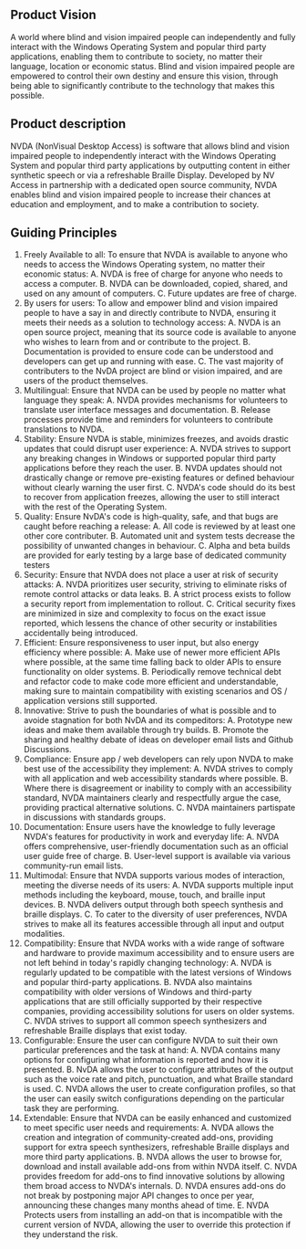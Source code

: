 ## Product Vision
A world where blind and vision impaired people can independently and fully interact with the Windows Operating System and popular third party applications, enabling them to contribute to society, no matter their language, location or economic status.
Blind and vision impaired people are empowered to control their own destiny and ensure this vision, through being able to significantly contribute to the technology that makes this possible.

## Product description
NVDA (NonVisual Desktop Access) is software that allows blind and vision impaired people to independently interact with the Windows Operating System and popular third party applications by outputting content in either synthetic speech or via a refreshable Braille Display.
Developed by NV Access in partnership with a dedicated open source community, NVDA enables blind and vision impaired people to increase their chances at education and employment, and to make a contribution to society.

## Guiding Principles
1. Freely Available to all: To ensure that NVDA is available to anyone who needs to access the Windows Operating system, no matter their economic status:
  A. NVDA is free of charge for anyone who needs to access a computer.
  B. NVDA can be downloaded, copied, shared, and used on any amount of computers.
  C. Future updates are free of charge.
2. By users for users: To allow and empower blind and vision impaired people to have a say in and directly contribute to NVDA, ensuring it meets their needs as a solution to technology access:
  A. NVDA is an open source project, meaning that its source code is available to anyone who wishes to learn from and or contribute to the project.
  B. Documentation is provided to ensure code can be understood and developers can get up and running with ease.
  C. The vast majority of contributers to the NvDA project are blind or vision impaired, and are users of the product themselves.
3. Multilingual: Ensure that NVDA can be used by people no matter what language they speak:
  A. NVDA provides mechanisms for volunteers to translate user interface messages and documentation.
  B. Release processes provide time and reminders for volunteers to contribute translations to NVDA. 
4. Stability: Ensure NVDA is stable, minimizes freezes, and avoids drastic updates that could disrupt user experience:
  A. NVDA strives to support any breaking changes in Windows or supported popular third party applications before they reach the user.
  B. NVDA updates should not drastically change or remove pre-existing features or defined behaviour without clearly warning the user first. 
  C. NVDA's code should do its best to recover from application freezes, allowing the user to still interact with the rest of the Operating System.
5. Quality: Ensure NvDA's code is high-quality, safe, and that bugs are caught before reaching a release:
  A. All code is reviewed by at least one other core contributer.
  B. Automated unit and system tests decrease the possibility of unwanted changes in behaviour.
  C. Alpha and beta builds are provided for early testing by a large base of dedicated community testers
6. Security: Ensure that NVDA does not place a user at risk of security attacks:
  A. NVDA prioritizes user security, striving to eliminate risks of remote control attacks or data leaks.
  B. A strict process exists to follow a security report from implementation to rollout.
  C. Critical security fixes are minimized in size and complexity to focus on the exact issue reported, which lessens the chance of other security or instabilities accidentally being introduced. 
7. Efficient: Ensure responsiveness to user input, but also energy efficiency where possible:
  A. Make use of newer more efficient APIs where possible, at the same time falling back to older APIs to ensure functionality on older systems. 
  B. Periodically remove technical debt and refactor code to make code more efficient and understandable, making sure to maintain compatibility with existing scenarios and OS / application versions still supported.
8. Innovative: Strive to push the boundaries of what is possible and to avoide stagnation for both NvDA and its compeditors:
  A. Prototype new ideas and make them available through try builds.
  B. Promote the sharing and healthy debate of ideas on developer email lists and Github Discussions.
9. Compliance: Ensure app / web developers can rely upon NVDA to make best use of the accessibility they implement:
  A. NVDA strives to comply with all application and web accessibility standards where possible.
  B. Where there is disagreement or inability to comply with an accessibility standard, NVDA maintainers  clearly and respectfully argue the case, providing practical alternative solutions.
  C. NVDA maintainers partispate in discussions with standards groups.
10. Documentation: Ensure users have the knowledge to fully leverage NVDA's features for productivity in work and everyday life:
  A. NVDA offers comprehensive, user-friendly documentation such as an official user guide free of charge.
  B. User-level support is available via various community-run email lists.
11. Multimodal: Ensure that NVDA supports various modes of interaction, meeting the diverse needs of its users:
  A. NVDA supports multiple input methods including the keyboard, mouse, touch, and braille input devices.
  B. NVDA delivers output through both speech synthesis and braille displays.
  C. To cater to the diversity of user preferences, NVDA strives to make all its features accessible through all input and output modalities. 
12. Compatibility: Ensure that NVDA works with a wide range of software and hardware to provide maximum accessibility and to ensure users are not left behind in today's rapidly changing technology:
  A. NVDA is regularly updated to be compatible with the latest versions of Windows and popular third-party applications.
  B. NVDA also maintains compatibility with older versions of Windows and third-party applications that are still officially supported by their respective companies, providing accessibility solutions for users on older systems.
  C. NVDA strives to support all common speech synthesizers and refreshable Braille displays that exist today.
13. Configurable: Ensure the user can configure NVDA to suit their own particular preferences and the task at hand:
  A. NVDA contains many options for configuring what information is reported and how it is presented.
  B. NvDA allows the user to configure attributes of the output such as  the voice rate and pitch, punctuation, and what Braille standard is used.
  C. NVDA allows the user to create configuration profiles, so that the user can easily switch configurations depending on the particular task they are performing.
14. Extendable: Ensure that NVDA can be easily enhanced and customized to meet specific user needs and requirements:
  A. NVDA allows the creation and integration of community-created add-ons, providing support for extra speech synthesizers, refreshable Braille displays and more third party applications. 
  B. NVDA allows the user to browse for, download and install available add-ons from within NVDA itself.
  C. NVDA provides freedom for add-ons to find innovative solutions by allowing them broad access to NVDA's internals.
  D. NVDA ensures add-ons do not break by postponing major API changes to once per year, announcing these changes many months ahead of time.
  E. NVDA Protects users from installing an add-on that is incompatible with the current version of NVDA, allowing the user to override this protection if they understand the risk. 
  
  